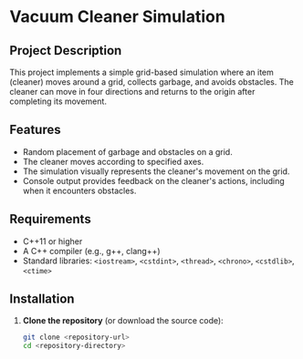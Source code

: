 # Vacuum Cleaner Simulation

## Project Description

This project implements a simple grid-based simulation where an item (cleaner) moves around a grid, collects garbage, and avoids obstacles. The cleaner can move in four directions and returns to the origin after completing its movement.

## Features

- Random placement of garbage and obstacles on a grid.
- The cleaner moves according to specified axes.
- The simulation visually represents the cleaner's movement on the grid.
- Console output provides feedback on the cleaner's actions, including when it encounters obstacles.

## Requirements

- C++11 or higher
- A C++ compiler (e.g., g++, clang++)
- Standard libraries: `<iostream>`, `<cstdint>`, `<thread>`, `<chrono>`, `<cstdlib>`, `<ctime>`

## Installation

1. **Clone the repository** (or download the source code):

   ```bash
   git clone <repository-url>
   cd <repository-directory>
